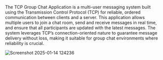 The TCP Group Chat Application is a multi-user messaging system built using the Transmission Control Protocol (TCP) for reliable, ordered communication between clients and a server. This application allows multiple users to join a chat room, send and receive messages in real time, and ensure that all participants are updated with the latest messages. The system leverages TCP’s connection-oriented nature to guarantee message delivery without loss, making it suitable for group chat environments where reliability is crucial.

![Screenshot 2025-01-14 124236](https://github.com/user-attachments/assets/86c337b3-af46-4e35-a6df-51cc98fa22d7)
